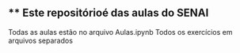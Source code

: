 ## ** Este repositórioé das aulas do SENAI

Todas as aulas estão no arquivo Aulas.ipynb
Todos os exercícios em arquivos separados 